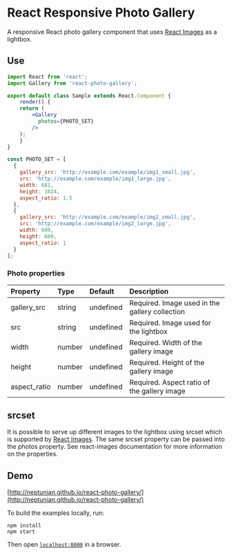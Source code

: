 # React Responsive Photo Gallery
A responsive React photo gallery component that uses [React Images](https://github.com/jossmac/react-images) as a lightbox.

## Use

```jsx
import React from 'react';
import Gallery from 'react-photo-gallery';

export default class Sample extends React.Component {
    render() {
	return (
	    <Gallery
	      photos={PHOTO_SET}
	    />
	);
    }
}

const PHOTO_SET = [
  {
    gallery_src: 'http://example.com/example/img1_small.jpg',
    src: 'http://example.com/example/img1_large.jpg',
    width: 681,
    height: 1024,
    aspect_ratio: 1.5
  },
  {
    gallery_src: 'http://example.com/example/img2_small.jpg',
    src: 'http://example.com/example/img2_large.jpg',
    width: 600,
    height: 600,
    aspect_ratio: 1
  }
];

```

### Photo properties

Property        |       Type            |       Default         |       Description
:-----------------------|:--------------|:--------------|:--------------------------------
gallery_src     |       string    |       undefined    |       Required. Image used in the gallery collection
src     |       string    |       undefined    |       Required. Image used for the lightbox
width | number  | undefined  | Required. Width of the gallery image
height  | number  | undefined | Required. Height of the gallery image
aspect_ratio | number | undefined | Required. Aspect ratio of the gallery image

## srcset

It is possible to serve up different images to the lightbox using srcset which is supported by [React Images](https://github.com/jossmac/react-images).  The same srcset property can be passed into the photos property.  See react-images documentation for more information on the properties.

## Demo

[http://neptunian.github.io/react-photo-gallery/](http://neptunian.github.io/react-photo-gallery/)

To build the examples locally, run:

```
npm install
npm start
```

Then open [`localhost:8000`](http://localhost:8000) in a browser.
